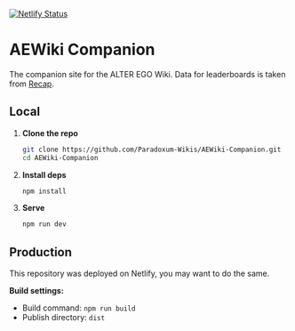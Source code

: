 [![Netlify Status](https://api.netlify.com/api/v1/badges/6eac6c6c-4214-449b-b5ec-c702823c02f6/deploy-status)](https://app.netlify.com/projects/roboticsnotes/deploys)

# AEWiki Companion

The companion site for the ALTER EGO Wiki. Data for leaderboards is taken from [Recap](https://github.com/Paradoxum-Wikis/AEWiki-Recap).

## Local

1. **Clone the repo**

   ```bash
   git clone https://github.com/Paradoxum-Wikis/AEWiki-Companion.git
   cd AEWiki-Companion
   ```

2. **Install deps**

   ```bash
   npm install
   ```

3. **Serve**
   ```bash
   npm run dev
   ```

## Production

This repository was deployed on Netlify, you may want to do the same.

**Build settings:**

- Build command: `npm run build`
- Publish directory: `dist`
